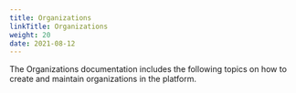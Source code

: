 ```yaml
---
title: Organizations
linkTitle: Organizations
weight: 20
date: 2021-08-12
---
```


The Organizations documentation includes the following topics on how to create and maintain organizations in the platform.
